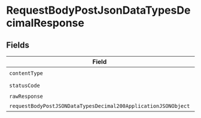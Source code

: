 # RequestBodyPostJsonDataTypesDecimalResponse


## Fields

| Field                                                                                                                                     | Type                                                                                                                                      | Required                                                                                                                                  | Description                                                                                                                               |
| ----------------------------------------------------------------------------------------------------------------------------------------- | ----------------------------------------------------------------------------------------------------------------------------------------- | ----------------------------------------------------------------------------------------------------------------------------------------- | ----------------------------------------------------------------------------------------------------------------------------------------- |
| `contentType`                                                                                                                             | *String*                                                                                                                                  | :heavy_check_mark:                                                                                                                        | N/A                                                                                                                                       |
| `statusCode`                                                                                                                              | *Integer*                                                                                                                                 | :heavy_check_mark:                                                                                                                        | N/A                                                                                                                                       |
| `rawResponse`                                                                                                                             | [HttpResponse<byte[]>](https://docs.oracle.com/en/java/javase/11/docs/api/java.net.http/java/net/http/HttpResponse.html)                  | :heavy_minus_sign:                                                                                                                        | N/A                                                                                                                                       |
| `requestBodyPostJSONDataTypesDecimal200ApplicationJSONObject`                                                                             | [RequestBodyPostJSONDataTypesDecimal200ApplicationJSON](../../models/operations/RequestBodyPostJSONDataTypesDecimal200ApplicationJSON.md) | :heavy_minus_sign:                                                                                                                        | OK                                                                                                                                        |